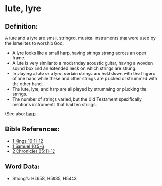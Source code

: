 # lute, lyre

## Definition:

A lute and a lyre are small, stringed, musical instruments that were used by the Israelites to worship God.

* A lyre looks like a small harp, having strings strung across an open frame.
* A lute is very similar to a modernday acoustic guitar, having a wooden sound box and an extended neck on which strings are strung.
* In playing a lute or a lyre, certain strings are held down with the fingers of one hand while these and other strings are plucked or strummed with the other hand.
* The lute, lyre, and harp are all played by strumming or plucking the strings.
* The number of strings varied, but the Old Testament specifically mentions instruments that had ten strings.


(See also: [harp](../other/harp.md))

## Bible References:

* [1 Kings 10:11-12](rc://en/tn/help/1ki/10/11)
* [1 Samuel 10:5-6](rc://en/tn/help/1sa/10/05)
* [2 Chronicles 05:11-12](rc://en/tn/help/2ch/05/11)

## Word Data:

* Strong’s: H3658, H5035, H5443
